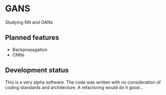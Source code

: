 # GANS
Studying NN and GANs

## Planned features
- Backpropagation
- CNNs

## Development status

This is a very alpha software. The code was written with no consideration of coding standards and architecture. A refactoring would do it good...
